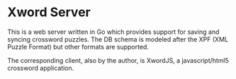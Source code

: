 Xword Server
============

This is a web server written in Go which provides support for saving
and syncing crossword puzzles.  The DB schema is modeled after the
XPF (XML Puzzle Format) but other formats are supported.

The corresponding client, also by the author, is XwordJS, a
javascript/html5 crossword application.
